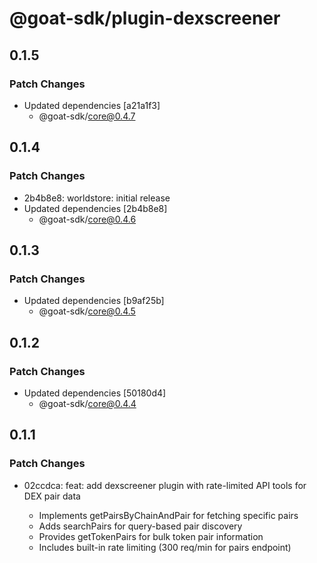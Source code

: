 # @goat-sdk/plugin-dexscreener

## 0.1.5

### Patch Changes

- Updated dependencies [a21a1f3]
  - @goat-sdk/core@0.4.7

## 0.1.4

### Patch Changes

- 2b4b8e8: worldstore: initial release
- Updated dependencies [2b4b8e8]
  - @goat-sdk/core@0.4.6

## 0.1.3

### Patch Changes

- Updated dependencies [b9af25b]
  - @goat-sdk/core@0.4.5

## 0.1.2

### Patch Changes

- Updated dependencies [50180d4]
  - @goat-sdk/core@0.4.4

## 0.1.1

### Patch Changes

- 02ccdca: feat: add dexscreener plugin with rate-limited API tools for DEX pair data

  - Implements getPairsByChainAndPair for fetching specific pairs
  - Adds searchPairs for query-based pair discovery
  - Provides getTokenPairs for bulk token pair information
  - Includes built-in rate limiting (300 req/min for pairs endpoint)
